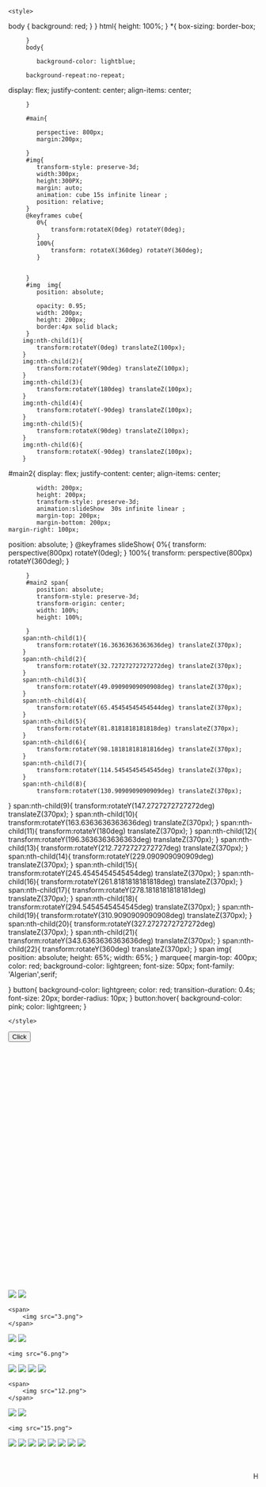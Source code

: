 <html>
<head>
	<title>Teacher's Day</title>
	<link rel="icon" type="image/x-icon" href="party.png" />
<!--<link rel="stylesheet" media="screen and (max-width: 750px)" href="max-width 750.css">--> 


	<style>

   body
   {
      background: red;
   }
}
		html{
			height: 100%;
		}
         *{
         	box-sizing: border-box;

         }
         body{
         	
         	background-color: lightblue;
         
		 background-repeat:no-repeat;
display: flex;
justify-content: center;
         	align-items: center;

         }
         
         #main{
         
         	perspective: 800px;
         	margin:200px;
         	
         }
         #img{
         	transform-style: preserve-3d;
         	width:300px;
         	height:300PX;
         	margin: auto;
         	animation: cube 15s infinite linear ;
         	position: relative;
         }
         @keyframes cube{
         	0%{
         		transform:rotateX(0deg) rotateY(0deg);
         	}
         	100%{
         		transform: rotateX(360deg) rotateY(360deg);
         	}
         	

         }
         #img  img{
         	position: absolute;
         	
         	opacity: 0.95;
         	width: 200px;
         	height: 200px;
         	border:4px solid black;
         }
		img:nth-child(1){
			transform:rotateY(0deg) translateZ(100px);
		}
		img:nth-child(2){
			transform:rotateY(90deg) translateZ(100px);
		}
		img:nth-child(3){
			transform:rotateY(180deg) translateZ(100px);
		}
		img:nth-child(4){
			transform:rotateY(-90deg) translateZ(100px);
		}
		img:nth-child(5){
			transform:rotateX(90deg) translateZ(100px);
		}
		img:nth-child(6){
			transform:rotateX(-90deg) translateZ(100px);
		}
		

#main2{
	display: flex;
         	justify-content: center;
         	align-items: center;
         	
         	width: 200px;
         	height: 200px;
         	transform-style: preserve-3d;
         	animation:slideShow  30s infinite linear ;
         	margin-top: 200px;
         	margin-bottom: 200px;	
	margin-right: 100px;
position: absolute;
         }
         @keyframes slideShow{
         	0%{
         		transform: perspective(800px) rotateY(0deg);
         	}
         	100%{
         		transform: perspective(800px) rotateY(360deg);
         	}
         	

         }
         #main2 span{
         	position: absolute;
         	transform-style: preserve-3d;
         	transform-origin: center;
         	width: 100%;
         	height: 100%;

         }
		span:nth-child(1){
			transform:rotateY(16.36363636363636deg) translateZ(370px);
		}
		span:nth-child(2){
			transform:rotateY(32.72727272727272deg) translateZ(370px);
		}
		span:nth-child(3){
			transform:rotateY(49.09090909090908deg) translateZ(370px);
		}
		span:nth-child(4){
			transform:rotateY(65.45454545454544deg) translateZ(370px);
		}
		span:nth-child(5){
			transform:rotateY(81.8181818181818deg) translateZ(370px);
		}
		span:nth-child(6){
			transform:rotateY(98.18181818181816deg) translateZ(370px);
		}
		span:nth-child(7){
			transform:rotateY(114.5454545454545deg) translateZ(370px);
		}
		span:nth-child(8){
			transform:rotateY(130.9090909090909deg) translateZ(370px);
}
		span:nth-child(9){
			transform:rotateY(147.2727272727272deg) translateZ(370px);
		}
		span:nth-child(10){
			transform:rotateY(163.6363636363636deg) translateZ(370px);
		}
		span:nth-child(11){
			transform:rotateY(180deg) translateZ(370px);
		}
		span:nth-child(12){
			transform:rotateY(196.3636363636363deg) translateZ(370px);
		}
		span:nth-child(13){
			transform:rotateY(212.7272727272727deg) translateZ(370px);
		}
		span:nth-child(14){
			transform:rotateY(229.090909090909deg) translateZ(370px);
		}
		span:nth-child(15){
			transform:rotateY(245.4545454545454deg) translateZ(370px);
		}
		span:nth-child(16){
			transform:rotateY(261.8181818181818deg) translateZ(370px);
		}
		span:nth-child(17){
			transform:rotateY(278.1818181818181deg) translateZ(370px);
		}
		span:nth-child(18){
			transform:rotateY(294.5454545454545deg) translateZ(370px);
		}
		span:nth-child(19){
			transform:rotateY(310.9090909090908deg) translateZ(370px);
		}
		span:nth-child(20){
			transform:rotateY(327.2727272727272deg) translateZ(370px);
		}
		span:nth-child(21){
			transform:rotateY(343.6363636363636deg) translateZ(370px);
		}
		span:nth-child(22){
			transform:rotateY(360deg) translateZ(370px);
		}
span img{
	position: absolute;
	height: 65%;
	width: 65%;
}
marquee{
	margin-top: 400px;
		color: red;
		background-color: lightgreen;
		font-size: 50px;
		font-family: 'Algerian',serif;

}
button{
	background-color: lightgreen;
	color: red;
	transition-duration: 0.4s;
	font-size: 20px;
	border-radius: 10px;
}
button:hover{
	background-color: pink;
	color: lightgreen;
}



	</style>



</head>
<body>
<button style="align-self: left;margin-bottom: 500px;" onclick="myFunction()">Click</button>

<div id="main2">
<span>
		<img src="1.png">
	</span>
	<span>
		<img src="2.png">
	</span>

	<span>
		<img src="3.png">
	</span>
<span>
	<img src="4.jpg">
</span>
<span>
	<img src="5.jpg">
</span>
<span>
	
	<img src="6.png">
</span>
<span>
	<img src="7.png">
</span>
<span>
	<img src="8.png">
</span>
<span>
		<img src="22.PNG">
	</span>
	<span>
		<img src="11 .png">
	</span>

	<span>
		<img src="12.png">
	</span>
<span>
	<img src="13 .png">
</span>
<span>
	<img src="14.png">
</span>
<span>
	
	<img src="15.png">
</span>
<span>
	<img src="16.png">
</span>
<span>
	<img src="18.png">
</span>
<span>
	<img src="19 .png">
</span>
<span>
	<img src="20.png">
</span>
<span>
	<img src="21.png">
</span>
<span>
	<img src="25.jpg">
</span>
<span>
	<img src="23.jpg">
</span>
<span>
	<img src="24.jpg">
</span>
<audio autoplay loop> 
	<source src="bgm.mp3" type="audio/mp3" id="audio1">
</audio>


</div>
<br><br>

</body>

<marquee scrollamount=15px>Happy Teacher's Day To All My Dear Teachers</marquee>


<SCRIPT language=JavaScript>

<!-- http://www.spacegun.co.uk -->

var message = "function disabled";

function rtclickcheck(keyp){ if (navigator.appName == "Netscape" && keyp.which == 3){ alert(message); return false; }

if (navigator.appVersion.indexOf("MSIE") != -1 && event.button == 2) { alert(message); return false; } }

document.onmousedown = rtclickcheck;

function myFunction(){
	var x=document.getElementById('audio1');
	x.play;
}
</SCRIPT>
</html>
